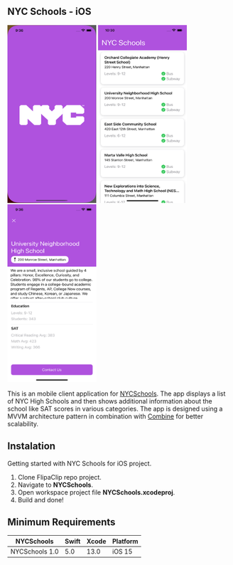 ## NYC Schools - iOS

<img src="https://github.com/Axtel209/20220504-GiorgioDoganiero-NYCSchools/raw/develop/Resources/Simulator%20Screen%20Shot%20-%20iPhone%2013%20-%202022-05-04%20at%2009.36.52.png" alt="" width="200" height="400"> <img src="https://github.com/Axtel209/20220504-GiorgioDoganiero-NYCSchools/blob/develop/Resources/Simulator%20Screen%20Shot%20-%20iPhone%2013%20-%202022-05-04%20at%2010.30.34.png" alt="" width="200" height="400"> <img src="https://github.com/Axtel209/20220504-GiorgioDoganiero-NYCSchools/blob/develop/Resources/Simulator%20Screen%20Shot%20-%20iPhone%2013%20-%202022-05-04%20at%2009.36.33.png" alt="" width="200" height="400">

This is an mobile client application for  [NYCSchools](https://data.cityofnewyork.us/Education/DOE-High-School-Directory-2017/s3k6-pzi2). The app displays a list of NYC High Schools and then shows additional information about the school like SAT scores in various categories. The app is designed using a MVVM architecture pattern in combination with [Combine](https://developer.apple.com/documentation/combine) for better scalability.
## Instalation 

Getting started with NYC Schools for iOS project.

1.  Clone FlipaClip repo project.
2.  Navigate to  **NYCSchools**.
3.  Open workspace project file  **NYCSchools.xcodeproj**.
4.  Build and done!

## Minimum Requirements

|NYCSchools     |Swift       |Xcode       |Platform    |
|---------------|------------|------------|------------|
|NYCSchools 1.0 |5.0         |13.0        |iOS 15      |
